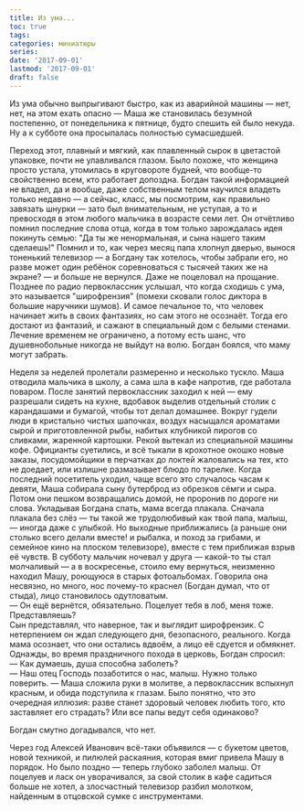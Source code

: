 ```yaml
---
title: Из ума...
toc: true
tags:
categories: миниатюры
series:
date: '2017-09-01'
lastmod: '2017-09-01'
draft: false
---
```


Из ума обычно выпрыгивают быстро, как из аварийной машины — нет, нет, на этом ехать опасно — Маша же становилась безумной постепенно, от понедельника к пятнице, будто спешить ей было некуда. Ну а к субботе она просыпалась полностью сумасшедшей.

<!--more-->

Переход этот, плавный и мягкий, как плавленный сырок в цветастой упаковке, почти не улавливался глазом. Было похоже, что женщина просто устала, утомилась в круговороте будней, что вообще-то свойственно всем, кто работает допоздна. Богдан такой информацией не владел, да и вообще, даже собственным телом научился владеть только недавно — а сейчас, класс, мы посмотрим, как правильно завязать шнурки — зато был внимательным, не уступая, а то и превосходя в этом любого мальчика в возрасте семи лет. Он отчётливо помнил последние слова отца, когда в том только зарождалась идея покинуть семью: "Да ты же ненормальная, и сына нашего таким сделаешь!" Помнил и то, как через месяц папа хлопнул дверью, вынося тоненький телевизор — а Богдану так хотелось, чтобы забрали его, но разве может один ребёнок соревноваться с тысячей таких же на экране? — и больше не вернулся. Даже не поцеловал на прощание. Позднее по радио первоклассник услышал, что когда сходишь с ума, это называется "широфрензия" (помехи сковали голос диктора в большие наручники шумов). И самое печальное то, что человек начинает жить в своих фантазиях, но сам этого не осознаёт. Тогда его достают из фантазий, и сажают в специальный дом с белыми стенами. Лечение временем не ограничено, а потому есть шанс, что душевнобольные никогда не выйдут на волю. Богдан боялся, что маму могут забрать.

Неделя за неделей пролетали размеренно и несколько тускло. Маша отводила мальчика в школу, а сама шла в кафе напротив, где работала поваром. После занятий первоклассник заходил к ней — ему разрешали сидеть на кухне, вдобавок выделив отдельный столик с карандашами и бумагой, чтобы тот делал домашнее. Вокруг гудели люди в кристально чистых шапочках, воздух насыщался ароматами сырой и приготовленной рыбы, набитых клубникой пирогов со сливками, жаренной картошки. Рекой вытекал из специальной машины кофе. Официанты суетились, и всё тыкали в крохотное окошко новые заказы, посудомойщики в перчатках до локтей жаловались на тех, кто не доедает, или излишне размазывает блюдо по тарелке. Когда последний посетитель уходил, чаще всего это случалось часам к девяти, Маша собирала сыну бутерброд из обрезков сёмги и сыра. Потом они пешком возвращались домой, не проронив по дороге ни слова. Укладывая Богдана спать, мама всегда плакала. Сначала плакала без слёз — ты такой же трудолюбивый как твой папа, малыш, — иногда даже с улыбкой. Но выходные приближались (а раньше они столько всего делали вместе! и рыбалка, и поход за грибами, и семейное кино на плоском телевизоре), вместе с тем приближая взрыв её чувств. В субботу мальчик ночевал у друга — какой-то ты стал молчаливый — а в воскресенье, стоило ему вернуться, неизменно находил Машу, роющуюся в старых фотоальбомах. Говорила она несвязно, но много, нос почему-то краснел (Богдан думал, что от стыда), лицо становилось одутловатым. \
— Он ещё вернётся, обязательно. Поцелует тебя в лоб, меня тоже. Представляешь? \
Сын представлял, что наверное, так и выглядит широфрензик. С нетерпением он ждал следующего дня, безопасного, реального. Когда мама осознает, что они остались вдвоём, а лицо её сдуется и обмякнет. Однажды, во время праздничного похода в церковь, Богдан спросил: \
— Как думаешь, душа способна заболеть? \
— Наш отец Господь позаботится о нас, малыш. Нужно только поверить. — Маша сложила руки в молитве, а первоклассник вспыхнул красным, и обида подступила к глазам. Было понятно, что это очередная иллюзия: разве станет здоровый человек любить того, кто заставляет его страдать? Или все папы ведут себя одинаково?

Богдан смутно догадывался, что нет.

Через год Алексей Иванович всё-таки объявился — с букетом цветов, новой техникой, и пилюлей раскаяния, которая вмиг привела Машу в порядок. Но было поздно — теперь глубоко заболел малыш. От поцелуев и ласк он уворачивался, за свой столик в кафе садиться больше не хотел, а злосчастный телевизор разбил молотком, найденным в отцовской сумке с инструментами.
